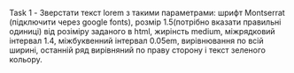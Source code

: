 Task 1 - Зверстати текст lorem з такими параметрами: шрифт Montserrat (підключити через google fonts), розмір 1.5(потрібно вказати правильні одиниці) від розіміру заданого в html, жирінсть medium, міжрядковий інтервал 1.4, міжбуквенний інтервал 0.05em, вирівнювання по всій ширині, останній ряд вирівняний по праву сторону і текст зеленого кольору.